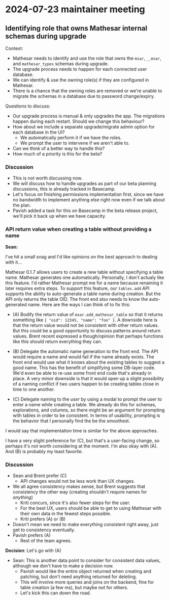 # 2024-07-23 maintainer meeting

## Identifying role that owns Mathesar internal schemas during upgrade
Context:

* Mathesar needs to identify and use the role that owns the `msar`, `__msar`, and `mathesar_types` schemas during upgrade.
* The upgrade process needs to happen for each connected user database.
* We can identify & use the owning role(s) if they are configured in Mathesar.
* There is a chance that the owning roles are removed or we're unable to migrate the schemas in a database due to password change/expiry.

Questions to discuss:

* Our upgrade process is manual & only upgrades the app. The migrations happen during each restart. Should we change this behaviour?
* How about we include a separate upgrade/migrate admin option for each database in the UI?
	* We automatically perform it if we have the roles.
	* We prompt the user to intervene if we aren't able to.
* Can we think of a better way to handle this?
* How much of a priority is this for the beta?

### Discussion
- This is not worth discussing now.
- We will discuss how to handle upgrades as part of our beta planning discussions, this is already tracked in Basecamp.
- Let's focus on finishing permissions implementation first, since we have no bandwidth to implement anything else right now even if we talk about the plan.
- Pavish added a task for this on Basecamp in the beta release project, we'll pick it back up when we have capacity.

### API return value when creating a table without providing a name

**Sean:** 

I've hit a small snag and I'd like opinions on the best approach to dealing with it...

Mathesar 0.1.7 allows users to create a new table without specifying a table name. Mathesar generates one automatically. Personally, I don't actualy like this feature. I'd rather Mathesar prompt me for a name because renaming it later requires extra steps. To support this feature, our `tables.add` API supports the ability to auto-generate a table name during creation. But the API only returns the table OID. The front end also needs to know the auto-generated name. Here are the ways I can think of to fix this:

- (A) Bodify the return value of `msar.add_mathesar_table` so that it returns something like `{ "oid": 12345, "name": "foo" }`. A downside here is that the return value would not be consistent with other return values. But this could be a good opportunity to discuss patterns around return values. Brent recent expressed a though/opinion that perhaps functions like this should return everything they can.

- (B) Delegate the automatic name generation to the front end. The API would require a name and would fail if the name already exists. The front end would use what it knows about the existing tables to suggest a good name. This has the benefit of simplifying some DB-layer code. We'd even be able to re-use some front end code that's already in place. A very minor downside is that it would open up a slight possibility of a naming conflict if two users happen to be creating tables close in time to one another.

- (C) Delegate naming to the _user_ by using a modal to prompt the user to enter a name while creating a table. We already do this for schemas, explorations, and columns, so there might be an argument for prompting with tables in order to be consistent. In terms of usability, prompting is the behavior that I personally find the be the smoothest.

I would say that implementation time is similar for the above approaches.

I have a very slight preference for (C), but that's a user-facing change, so perhaps it's not worth considering at the moment. I'm also okay with (A). And (B) is probably my least favorite.

### Discussion
- Sean and Brent prefer (C)
    - API changes would not be less work than UX changes.
- We all agree consistency makes sense, but Brent suggests that consistency the other way (creating shouldn't require names for _anything_)
    - Kriti concurs, since it's also fewer steps for the user.
    - For the best UX, users should be able to get to using Mathesar with their own data in the fewest steps possible.
    - Kriti prefers (A) or (B)
- Doesn't mean we need to make everything consistent right away, just get to consistency eventually.
- Pavish prefers (A)
    - Rest of the team agrees.

**Decision**: Let's go with (A)

- Sean: This is another data point to consider for consistent data values, although we don't have to make a decision now.
    - Pavish would like the entire object returned when creating and patching, but don't need anything returned for deleting.
    - This will involve more queries and joins on the backend, fine for table creation (a few ms), but maybe not for others.
    - Let's kick this can down the road.
